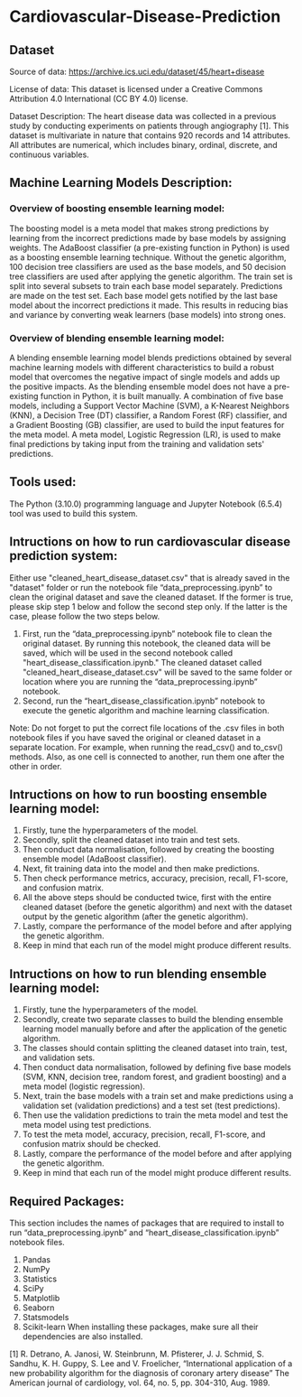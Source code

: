 # Cardiovascular-Disease-Prediction

## Dataset
Source of data: https://archive.ics.uci.edu/dataset/45/heart+disease


License of data: This dataset is licensed under a Creative Commons Attribution 4.0 International (CC BY 4.0) license.


Dataset Description: The heart disease data was collected in a previous study by conducting experiments on patients through angiography [1]. This dataset is multivariate in nature that contains 920 records and 14 attributes. All attributes are numerical, which includes binary, ordinal, discrete, and continuous variables.

## Machine Learning Models Description:

### Overview of boosting ensemble learning model:
The boosting model is a meta model that makes strong predictions by learning from the incorrect predictions made by base models by assigning weights. The AdaBoost classifier (a pre-existing function in Python) is used as a boosting ensemble learning technique. Without the genetic algorithm, 100 decision tree classifiers are used as the base models, and 50 decision tree classifiers are used after applying the genetic algorithm. The train set is split into several subsets to train each base model separately. Predictions are made on the test set. Each base model gets notified by the last base model about the incorrect predictions it made. This results in reducing bias and variance by converting weak learners (base models) into strong ones.



### Overview of blending ensemble learning model:
A blending ensemble learning model blends predictions obtained by several machine learning models with different characteristics to build a robust model that overcomes the negative impact of single models and adds up the positive impacts. As the blending ensemble model does not have a pre-existing function in Python, it is built manually. A combination of five base models, including a Support Vector Machine (SVM), a K-Nearest Neighbors (KNN), a Decision Tree (DT) classifier, a Random Forest (RF) classifier, and a Gradient Boosting (GB) classifier, are used to build the input features for the meta model. A meta model, Logistic Regression (LR), is used to make final predictions by taking input from the training and validation sets' predictions.


## Tools used:
The Python (3.10.0) programming language and Jupyter Notebook (6.5.4) tool was used to build this system.


## Intructions on how to run cardiovascular disease prediction system:
Either use "cleaned_heart_disease_dataset.csv" that is already saved in the "dataset" folder or run the notebook file “data_preprocessing.ipynb” to clean the original dataset and save the cleaned dataset. If the former is true, please skip step 1 below and follow the second step only. If the latter is the case, please follow the two steps below.
1. First, run the “data_preprocessing.ipynb” notebook file to clean the original dataset. By running this notebook, the cleaned data will be saved, which will be used in the second notebook called "heart_disease_classification.ipynb." The cleaned dataset called "cleaned_heart_disease_dataset.csv" will be saved to the same folder or location where you are running the “data_preprocessing.ipynb” notebook.
2. Second, run the “heart_disease_classification.ipynb” notebook to execute the genetic algorithm and machine learning classification.

Note: Do not forget to put the correct file locations of the .csv files in both notebook files if you have saved the original or cleaned dataset in a separate location. For example, when running the read_csv() and to_csv() methods. Also, as one cell is connected to another, run them one after the other in order.


## Intructions on how to run boosting ensemble learning model:
1. Firstly, tune the hyperparameters of the model. 
2. Secondly, split the cleaned dataset into train and test sets. 
3. Then conduct data normalisation, followed by creating the boosting ensemble model (AdaBoost classifier). 
4. Next, fit training data into the model and then make predictions. 
5. Then check performance metrics, accuracy, precision, recall, F1-score, and confusion matrix. 
6. All the above steps should be conducted twice, first with the entire cleaned dataset (before the genetic algorithm) and next with the dataset output by the genetic algorithm (after the genetic algorithm). 
7. Lastly, compare the performance of the model before and after applying the genetic algorithm. 
8. Keep in mind that each run of the model might produce different results.


## Intructions on how to run blending ensemble learning model:
1. Firstly, tune the hyperparameters of the model. 
2. Secondly, create two separate classes to build the blending ensemble learning model manually before and after the application of the genetic algorithm. 
3. The classes should contain splitting the cleaned dataset into train, test, and validation sets. 
4. Then conduct data normalisation, followed by defining five base models (SVM, KNN, decision tree, random forest, and gradient boosting) and a meta model (logistic regression). 
5. Next, train the base models with a train set and make predictions using a validation set (validation predictions) and a test set (test predictions). 
6. Then use the validation predictions to train the meta model and test the meta model using test predictions. 
7. To test the meta model, accuracy, precision, recall, F1-score, and confusion matrix should be checked. 
8. Lastly, compare the performance of the model before and after applying the genetic algorithm. 
9. Keep in mind that each run of the model might produce different results.


## Required Packages: 
This section includes the names of packages that are required to install to run “data_preprocessing.ipynb” and “heart_disease_classification.ipynb” notebook files. 
1. Pandas 
2. NumPy 
3. Statistics 
4. SciPy 
5. Matplotlib
6. Seaborn
7. Statsmodels
8. Scikit-learn
When installing these packages, make sure all their dependencies are also installed.







[1] R. Detrano, A. Janosi, W. Steinbrunn, M. Pfisterer, J. J. Schmid, S. Sandhu, K. H. Guppy, S. Lee and V. Froelicher, “International application of a new probability algorithm for the diagnosis of coronary artery disease” The American journal of cardiology, vol. 64, no. 5, pp. 304-310, Aug. 1989.

